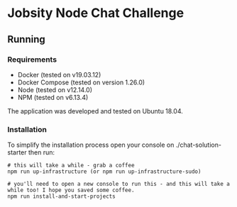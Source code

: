 # Jobsity Node Chat Challenge

## Running

### Requirements

- Docker (tested on v19.03.12)
- Docker Compose (tested on version 1.26.0)
- Node (tested on v12.14.0)
- NPM (tested on v6.13.4)

The application was developed and tested on Ubuntu 18.04.

### Installation

To simplify the installation process open your console on ./chat-solution-starter then run:

```
# this will take a while - grab a coffee
npm run up-infrastructure (or npm run up-infrastructure-sudo)

# you'll need to open a new console to run this - and this will take a while too! I hope you saved some coffee.
npm run install-and-start-projects
```
